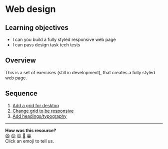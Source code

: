 # Web design

## Learning objectives

* I can you build a fully styled responsive web page
* I can pass design task tech tests

## Overview

This is a set of exercises (still in development), that creates a fully styled web page.

## Sequence

1. [Add a grid for desktop](./1-add-grid-for-desktop.md)
2. [Change grid to be responsive](./2-change-grid-responsive.md)
3. [Add headings/typography](./3-add-headings-typography.md)

<!-- BEGIN GENERATED SECTION DO NOT EDIT -->

---

**How was this resource?**  
[😫](https://airtable.com/shrUJ3t7KLMqVRFKR?prefill_Repository=course&prefill_File=web_design/README.md&prefill_Sentiment=😫) [😕](https://airtable.com/shrUJ3t7KLMqVRFKR?prefill_Repository=course&prefill_File=web_design/README.md&prefill_Sentiment=😕) [😐](https://airtable.com/shrUJ3t7KLMqVRFKR?prefill_Repository=course&prefill_File=web_design/README.md&prefill_Sentiment=😐) [🙂](https://airtable.com/shrUJ3t7KLMqVRFKR?prefill_Repository=course&prefill_File=web_design/README.md&prefill_Sentiment=🙂) [😀](https://airtable.com/shrUJ3t7KLMqVRFKR?prefill_Repository=course&prefill_File=web_design/README.md&prefill_Sentiment=😀)  
Click an emoji to tell us.

<!-- END GENERATED SECTION DO NOT EDIT -->